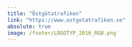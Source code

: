 ```yaml
---
title: "Östgötatrafiken"
link: "https://www.ostgotatrafiken.se"
absolute: true
image: /footer/LOGOTYP_2016_RGB.png
---
```

